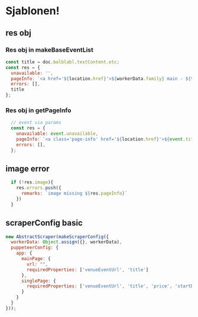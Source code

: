 # Sjablonen!

## res obj

### Res obj in makeBaseEventList
```js
const title = doc.balblabl.textContent.etc;
const res = {
  unavailable: '',
  pageInfo: `<a href='${location.href}'>${workerData.family} main - ${title}</a>`,
  errors: [],
  title
};
```

### Res obj in getPageInfo
```js
  // event via params
  const res = {
    unavailable: event.unavailable,
    pageInfo: `<a class='page-info' href='${location.href}'>${event.title}</a>`,
    errors: [],
  };
```

## image error
```js
  if (!res.image){
    res.errors.push({
      remarks: `image missing ${res.pageInfo}`
    })
  }
```

## scraperConfig basic
```js
new AbstractScraper(makeScraperConfig({
  workerData: Object.assign({}, workerData),
  puppeteerConfig: {
    app: {
      mainPage: {
        url: "",
        requiredProperties: ['venueEventUrl', 'title']
      },
      singlePage: {
        requiredProperties: ['venueEventUrl', 'title', 'price', 'startDateTime']
      }
    }
  }
}));
```